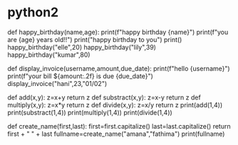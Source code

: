 # python2
def happy_birthday(name,age):
    print(f"happy birthday {name}")
    print(f"you are {age} years old!!")
    print("happy birthday to you")
    print()
happy_birthday("elle",20)
happy_birthday("lily",39)
happy_birthday("kumar",80)

def display_invoice(username,amount,due_date):
    print(f"hello {username}")
    print(f"your bill ${amount:.2f} is due {due_date}")
display_invoice("hani",23,"01/02")

def add(x,y):
    z=x+y
    return z
def substract(x,y):
    z=x-y
    return z
def multiply(x,y):
    z=x*y
    return z
def divide(x,y):
    z=x/y
    return z
print(add(1,4))
print(substract(1,4))
print(multiply(1,4))
print(divide(1,4))

def create_name(first,last):
    first=first.capitalize()
    last=last.capitalize()
    return first + " " + last
fullname=create_name("amana","fathima")
print(fullname)
